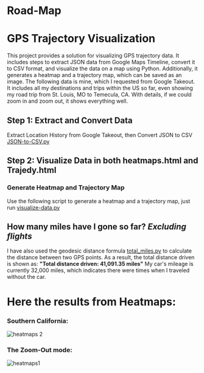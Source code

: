 # Road-Map

# GPS Trajectory Visualization

This project provides a solution for visualizing GPS trajectory data. It includes steps to extract JSON data from Google Maps Timeline, convert it to CSV format, and visualize the data on a map using Python. Additionally, it generates a heatmap and a trajectory map, which can be saved as an image.
The following data is mine, which I requested from Google Takeout. It includes all my destinations and trips within the US so far, even showing my road trip from St. Louis, MO to Temecula, CA. With details, if we could zoom in and zoom out, it shows everything well.

## Step 1: Extract and Convert Data

Extract Location History from Google Takeout, then Convert JSON to CSV [JSON-to-CSV.py](JSON-to-CSV.py)

## Step 2: Visualize Data in both heatmaps.html and Trajedy.html
### Generate Heatmap and Trajectory Map
Use the following script to generate a heatmap and a trajectory map, just run [visualize-data.py](visualize-data.py) 

## How many miles have I gone so far? *Excluding flights*
I have also used the geodesic distance formula [total_miles.py](total_miles.py) to calculate the distance between two GPS points. As a result, the total distance driven is shown as: **"Total distance driven: 41,091.35 miles"** My car's mileage is currently 32,000 miles, which indicates there were times when I traveled without the car.

# Here the results from Heatmaps:

### Southern California:
![heatmaps 2](https://github.com/mzrd91/Road-Map/assets/131927177/c41c67de-6fab-4471-a279-1fe568bc90ef)

### The Zoom-Out mode:
![heatmaps1](https://github.com/mzrd91/Road-Map/assets/131927177/680eaf2f-3f42-47ba-b0f8-8220fc00449b) 




